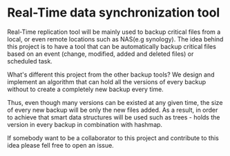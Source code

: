# Real-Time data synchronization tool 
Real-Time replication tool will be mainly used to backup critical files from a local, or even remote locations such as NAS(e.g synology).
The idea behind this project is to have a tool that can be automatically backup critical files based on an event (change, modified, added and deleted files) or scheduled task. 

What's different this project from the other backup tools? We design and implement an algorithm that can hold all the versions of every backup without to create a completely new backup every time.
 
Thus, even though many versions can be existed at any given time, the size of every new backup will be only the new files added. 
As a result, in order to achieve that smart data structures will be used such as  trees - holds the version in every backup in combination with hashmap.
 
If somebody want to be a collaborator to this project and contribute to this idea please fell free to open an issue.      

